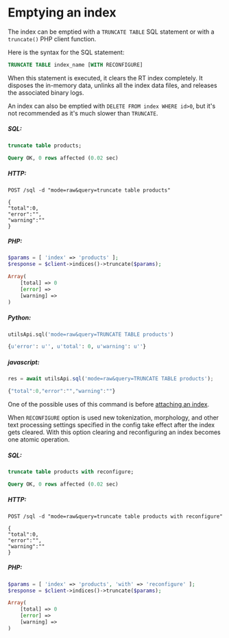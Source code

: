 # Emptying an index

The index can be emptied with a `TRUNCATE TABLE` SQL statement or with a `truncate()` PHP client function.

Here is the syntax for the SQL statement:

```sql
TRUNCATE TABLE index_name [WITH RECONFIGURE]
```

<!-- example truncate -->

When this statement is executed, it clears the RT index completely. It disposes the in-memory data, unlinks all the index data files, and releases the associated binary logs.

An index can also be emptied with `DELETE FROM index WHERE id>0`, but it's not recommended as it's much slower than `TRUNCATE`.

<!-- intro -->
##### SQL:
<!-- request SQL -->

```sql
truncate table products;
```
<!-- response SQL -->

```sql
Query OK, 0 rows affected (0.02 sec)
```

<!-- intro -->
##### HTTP:

<!-- request HTTP -->

```http
POST /sql -d "mode=raw&query=truncate table products"
```

<!-- response HTTP -->
```http
{
"total":0,
"error":"",
"warning":""
}
```

<!-- intro -->
##### PHP:

<!-- request PHP -->

```php
$params = [ 'index' => 'products' ];
$response = $client->indices()->truncate($params);
```

<!-- response PHP -->
```php
Array(
    [total] => 0
    [error] => 
    [warning] => 
)
```
<!-- intro -->
##### Python:

<!-- request Python -->

```python
utilsApi.sql('mode=raw&query=TRUNCATE TABLE products')
```

<!-- response Python -->
```python
{u'error': u'', u'total': 0, u'warning': u''}
```
<!-- intro -->
##### javascript:

<!-- request javascript -->

```javascript
res = await utilsApi.sql('mode=raw&query=TRUNCATE TABLE products');
```

<!-- response javascript -->
```javascript
{"total":0,"error":"","warning":""}
```
<!-- end -->

One of the possible uses of this command is before [attaching an index](Adding_data_from_external_storages/Adding_data_from_indexes/Attaching_a_plain_index_to_RT_index.md).

<!-- example truncate with RECONFIGURE -->

When `RECONFIGURE` option is used new tokenization, morphology, and other text processing settings specified in the config take effect after the index gets cleared. With this option clearing and reconfiguring an index becomes one atomic operation.

<!-- intro -->
##### SQL:
<!-- request SQL -->

```sql
truncate table products with reconfigure;
```
<!-- response SQL -->

```sql
Query OK, 0 rows affected (0.02 sec)
```

<!-- intro -->
##### HTTP:

<!-- request HTTP -->

```http
POST /sql -d "mode=raw&query=truncate table products with reconfigure"
```

<!-- response HTTP -->
```http
{
"total":0,
"error":"",
"warning":""
}
```

<!-- intro -->
##### PHP:

<!-- request PHP -->

```php
$params = [ 'index' => 'products', 'with' => 'reconfigure' ];
$response = $client->indices()->truncate($params);
```

<!-- response PHP -->
```php
Array(
    [total] => 0
    [error] => 
    [warning] => 
)
```

<!-- end -->
